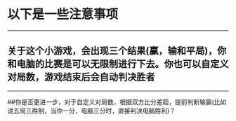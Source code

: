 # 以下是一些注意事项
------
**关于这个小游戏，会出现三个结果(赢，输和平局)，你和电脑的比赛是可以无限制进行下去。你也可以自定义对局数，游戏结束后会自动判决胜者**
-----
-----

##你是否更进一步，对于自定义对局数，根据双方比分差距，提前判断输赢(比如说五局三胜制，当你一分，电脑三分时，直接判决电脑胜利)？
